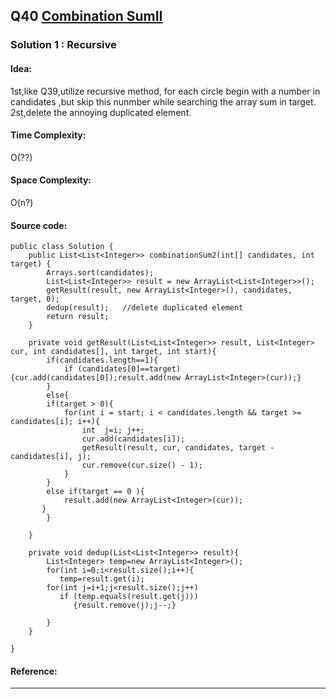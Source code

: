 ## Q40 [Combination SumII](https://leetcode.com/problems/combination-sum-ii/) 

### Solution 1 : Recursive
#### Idea: 
1st,like Q39,utilize recursive method, for each circle begin with a number in candidates ,but skip this nunmber while searching
the array sum in target.
2st,delete the annoying duplicated element.

#### Time Complexity:
O(??)
#### Space Complexity:
O(n?)
#### Source code:
```
public class Solution {
    public List<List<Integer>> combinationSum2(int[] candidates, int target) {
        Arrays.sort(candidates);
        List<List<Integer>> result = new ArrayList<List<Integer>>();
        getResult(result, new ArrayList<Integer>(), candidates, target, 0);
        dedup(result);   //delete duplicated element
        return result;
    }

    private void getResult(List<List<Integer>> result, List<Integer> cur, int candidates[], int target, int start){      
        if(candidates.length==1){
            if (candidates[0]==target) {cur.add(candidates[0]);result.add(new ArrayList<Integer>(cur));}
        }
        else{
        if(target > 0){
            for(int i = start; i < candidates.length && target >= candidates[i]; i++){
                int  j=i; j++;
                cur.add(candidates[i]);
                getResult(result, cur, candidates, target - candidates[i], j);
                cur.remove(cur.size() - 1);
            }
        }
        else if(target == 0 ){
            result.add(new ArrayList<Integer>(cur));
       }
        }
  
    } 

    private void dedup(List<List<Integer>> result){
        List<Integer> temp=new ArrayList<Integer>();
        for(int i=0;i<result.size();i++){
           temp=result.get(i);
        for(int j=i+1;j<result.size();j++)
           if (temp.equals(result.get(j)))
              {result.remove(j);j--;}
            
        }
    }
    
}

```
#### Reference:

---

